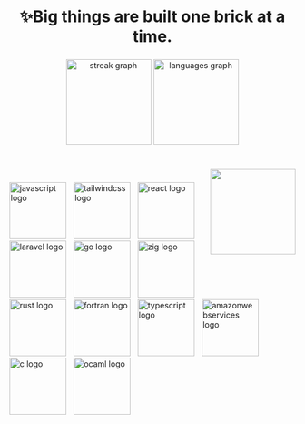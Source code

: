 <h1 align="center">✨Big things are built one brick at a time.</h1>

###

<div align="center">
  <img src="https://streak-stats.demolab.com?user=Jgarette0&locale=en&mode=daily&theme=dracula&hide_border=false&border_radius=5" height="150" alt="streak graph"  />
  <img src="https://github-readme-stats.vercel.app/api/top-langs?username=Jgarette0&locale=en&hide_title=false&layout=compact&card_width=320&langs_count=5&theme=dracula&hide_border=false" height="150" alt="languages graph"  />
</div>

###

<br clear="both">

<img align="right" height="150" src="https://media.giphy.com/media/9o9dh1JRGThC1qxGTJ/giphy.gif"  />

###

<div align="left">
  <img src="https://skillicons.dev/icons?i=js" height="100" alt="javascript logo"  />
  <img width="5" />
  <img src="https://skillicons.dev/icons?i=tailwind" height="100" alt="tailwindcss logo"  />
  <img width="5" />
  <img src="https://skillicons.dev/icons?i=react" height="100" alt="react logo"  />
  <img width="5" />
  <img src="https://skillicons.dev/icons?i=laravel" height="100" alt="laravel logo"  />
  <img width="5" />
  <img src="https://skillicons.dev/icons?i=go" height="100" alt="go logo"  />
  <img width="5" />
  <img src="https://skillicons.dev/icons?i=zig" height="100" alt="zig logo"  />
  <img width="5" />
  <img src="https://skillicons.dev/icons?i=rust" height="100" alt="rust logo"  />
  <img width="5" />
  <img src="https://skillicons.dev/icons?i=fortran" height="100" alt="fortran logo"  />
  <img width="5" />
  <img src="https://skillicons.dev/icons?i=ts" height="100" alt="typescript logo"  />
  <img width="5" />
  <img src="https://skillicons.dev/icons?i=aws" height="100" alt="amazonwebservices logo"  />
  <img width="5" />
  <img src="https://skillicons.dev/icons?i=c" height="100" alt="c logo"  />
  <img width="5" />
  <img src="https://skillicons.dev/icons?i=ocaml" height="100" alt="ocaml logo"  />
</div>

###

<div align="left">
</div>

###

